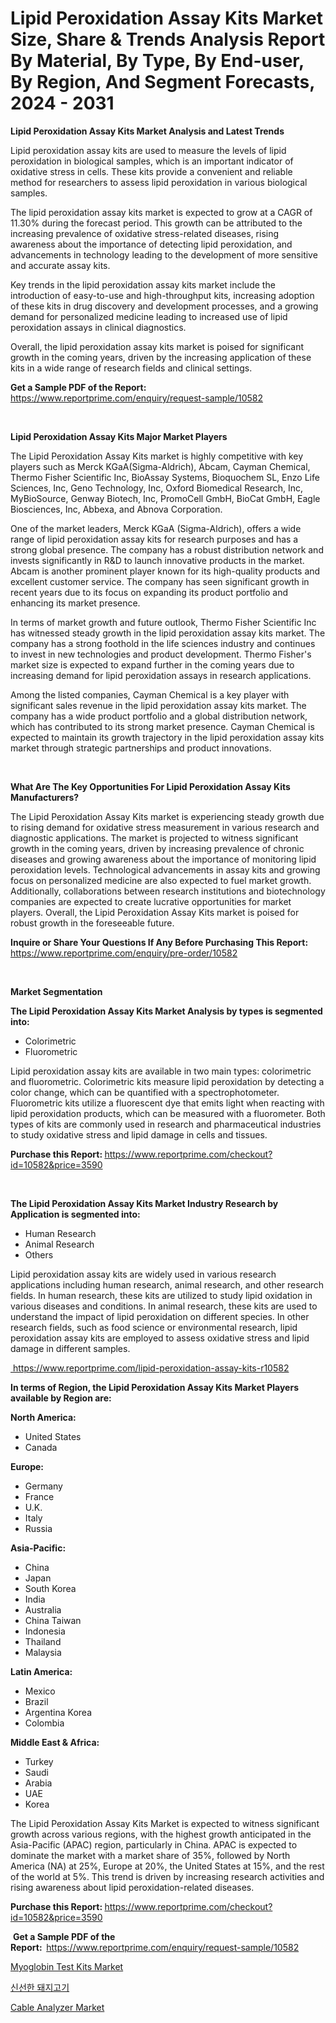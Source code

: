 <p><h1>Lipid Peroxidation Assay Kits Market Size, Share & Trends Analysis Report By Material, By Type, By End-user, By Region, And Segment Forecasts, 2024 - 2031</h1></p><p><strong>Lipid Peroxidation Assay Kits Market Analysis and Latest Trends</strong></p>
<p><p>Lipid peroxidation assay kits are used to measure the levels of lipid peroxidation in biological samples, which is an important indicator of oxidative stress in cells. These kits provide a convenient and reliable method for researchers to assess lipid peroxidation in various biological samples.</p><p>The lipid peroxidation assay kits market is expected to grow at a CAGR of 11.30% during the forecast period. This growth can be attributed to the increasing prevalence of oxidative stress-related diseases, rising awareness about the importance of detecting lipid peroxidation, and advancements in technology leading to the development of more sensitive and accurate assay kits.</p><p>Key trends in the lipid peroxidation assay kits market include the introduction of easy-to-use and high-throughput kits, increasing adoption of these kits in drug discovery and development processes, and a growing demand for personalized medicine leading to increased use of lipid peroxidation assays in clinical diagnostics.</p><p>Overall, the lipid peroxidation assay kits market is poised for significant growth in the coming years, driven by the increasing application of these kits in a wide range of research fields and clinical settings.</p></p>
<p><strong>Get a Sample PDF of the Report:&nbsp;</strong> <a href="https://www.reportprime.com/enquiry/request-sample/10582">https://www.reportprime.com/enquiry/request-sample/10582</a></p>
<p>&nbsp;</p>
<p><strong>Lipid Peroxidation Assay Kits Major Market Players</strong></p>
<p><p>The Lipid Peroxidation Assay Kits market is highly competitive with key players such as Merck KGaA(Sigma-Aldrich), Abcam, Cayman Chemical, Thermo Fisher Scientific Inc, BioAssay Systems, Bioquochem SL, Enzo Life Sciences, Inc, Geno Technology, Inc, Oxford Biomedical Research, Inc, MyBioSource, Genway Biotech, Inc, PromoCell GmbH, BioCat GmbH, Eagle Biosciences, Inc, Abbexa, and Abnova Corporation. </p><p>One of the market leaders, Merck KGaA (Sigma-Aldrich), offers a wide range of lipid peroxidation assay kits for research purposes and has a strong global presence. The company has a robust distribution network and invests significantly in R&D to launch innovative products in the market. Abcam is another prominent player known for its high-quality products and excellent customer service. The company has seen significant growth in recent years due to its focus on expanding its product portfolio and enhancing its market presence.</p><p>In terms of market growth and future outlook, Thermo Fisher Scientific Inc has witnessed steady growth in the lipid peroxidation assay kits market. The company has a strong foothold in the life sciences industry and continues to invest in new technologies and product development. Thermo Fisher's market size is expected to expand further in the coming years due to increasing demand for lipid peroxidation assays in research applications.</p><p>Among the listed companies, Cayman Chemical is a key player with significant sales revenue in the lipid peroxidation assay kits market. The company has a wide product portfolio and a global distribution network, which has contributed to its strong market presence. Cayman Chemical is expected to maintain its growth trajectory in the lipid peroxidation assay kits market through strategic partnerships and product innovations.</p></p>
<p>&nbsp;</p>
<p><strong>What Are The Key Opportunities For Lipid Peroxidation Assay Kits Manufacturers?</strong></p>
<p><p>The Lipid Peroxidation Assay Kits market is experiencing steady growth due to rising demand for oxidative stress measurement in various research and diagnostic applications. The market is projected to witness significant growth in the coming years, driven by increasing prevalence of chronic diseases and growing awareness about the importance of monitoring lipid peroxidation levels. Technological advancements in assay kits and growing focus on personalized medicine are also expected to fuel market growth. Additionally, collaborations between research institutions and biotechnology companies are expected to create lucrative opportunities for market players. Overall, the Lipid Peroxidation Assay Kits market is poised for robust growth in the foreseeable future.</p></p>
<p><strong>Inquire or Share Your Questions If Any Before Purchasing This Report:</strong> <a href="https://www.reportprime.com/enquiry/pre-order/10582">https://www.reportprime.com/enquiry/pre-order/10582</a></p>
<p>&nbsp;</p>
<p><strong>Market Segmentation</strong></p>
<p><strong>The Lipid Peroxidation Assay Kits Market Analysis by types is segmented into:</strong></p>
<p><ul><li>Colorimetric</li><li>Fluorometric</li></ul></p>
<p><p>Lipid peroxidation assay kits are available in two main types: colorimetric and fluorometric. Colorimetric kits measure lipid peroxidation by detecting a color change, which can be quantified with a spectrophotometer. Fluorometric kits utilize a fluorescent dye that emits light when reacting with lipid peroxidation products, which can be measured with a fluorometer. Both types of kits are commonly used in research and pharmaceutical industries to study oxidative stress and lipid damage in cells and tissues.</p></p>
<p><strong>Purchase this Report:&nbsp;</strong><a href="https://www.reportprime.com/checkout?id=10582&price=3590">https://www.reportprime.com/checkout?id=10582&price=3590</a></p>
<p>&nbsp;</p>
<p><strong>The Lipid Peroxidation Assay Kits Market Industry Research by Application is segmented into:</strong></p>
<p><ul><li>Human Research</li><li>Animal Research</li><li>Others</li></ul></p>
<p><p>Lipid peroxidation assay kits are widely used in various research applications including human research, animal research, and other research fields. In human research, these kits are utilized to study lipid oxidation in various diseases and conditions. In animal research, these kits are used to understand the impact of lipid peroxidation on different species. In other research fields, such as food science or environmental research, lipid peroxidation assay kits are employed to assess oxidative stress and lipid damage in different samples.</p></p>
<p><a href="https://www.reportprime.com/lipid-peroxidation-assay-kits-r10582">&nbsp;https://www.reportprime.com/lipid-peroxidation-assay-kits-r10582</a></p>
<p><strong>In terms of Region, the Lipid Peroxidation Assay Kits Market Players available by Region are:</strong></p>
<p>
    <p> <strong> North America: </strong>
        <ul>
            <li>United States</li>
            <li>Canada</li>
        </ul>
        </p> 
    <p> <strong> Europe: </strong>
        <ul>
            <li>Germany</li>
            <li>France</li>
            <li>U.K.</li>
            <li>Italy</li>
            <li>Russia</li>
        </ul>
        </p> 
    <p> <strong> Asia-Pacific: </strong>
        <ul>
            <li>China</li>
            <li>Japan</li>
            <li>South Korea</li>
            <li>India</li>
            <li>Australia</li>
            <li>China Taiwan</li>
            <li>Indonesia</li>
            <li>Thailand</li>
            <li>Malaysia</li>
        </ul>
        </p> 
    <p> <strong> Latin America: </strong>
        <ul>
            <li>Mexico</li>
            <li>Brazil</li>
            <li>Argentina Korea</li>
            <li>Colombia</li>
        </ul>
        </p> 
    <p> <strong> Middle East & Africa: </strong>
        <ul>
            <li>Turkey</li>
            <li>Saudi</li>
            <li>Arabia</li>
            <li>UAE</li>
            <li>Korea</li>
        </ul>
    </p>
    </p>
<p><p>The Lipid Peroxidation Assay Kits Market is expected to witness significant growth across various regions, with the highest growth anticipated in the Asia-Pacific (APAC) region, particularly in China. APAC is expected to dominate the market with a market share of 35%, followed by North America (NA) at 25%, Europe at 20%, the United States at 15%, and the rest of the world at 5%. This trend is driven by increasing research activities and rising awareness about lipid peroxidation-related diseases.</p></p>
<p><strong>Purchase this Report: </strong><a href="https://www.reportprime.com/checkout?id=10582&price=3590">https://www.reportprime.com/checkout?id=10582&price=3590</a></p>
<p>&nbsp;<strong>Get a Sample PDF of the Report:&nbsp;&nbsp;</strong><a href="https://www.reportprime.com/enquiry/request-sample/10582">https://www.reportprime.com/enquiry/request-sample/10582</a></p>
<p><strong></strong></p>
<p><p><a href="https://github.com/kathiaseamanalvaradovlprc2h/Market-Research-Report-List-2/blob/main/myoglobin-test-kits-market.md">Myoglobin Test Kits Market</a></p><p><a href="https://github.com/royErdmtyan906778/Market-Research-Report-List-1/blob/main/895861321976.md">신선한 돼지고기</a></p><p><a href="https://fearless-okapi-6c8.notion.site/Cable-Analyzer-Market-Size-Reveals-the-Best-Marketing-Channels-In-Global-Industry-a67e8764a6384a79b79f0217e941c157">Cable Analyzer Market</a></p></p>